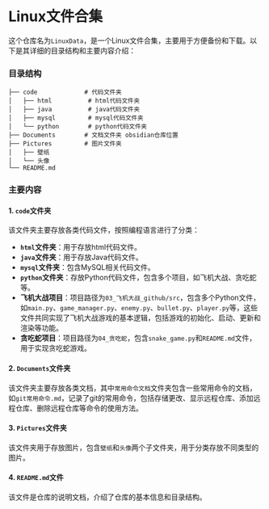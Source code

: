 # Linux文件合集

这个仓库名为`LinuxData`，是一个Linux文件合集，主要用于方便备份和下载。以下是其详细的目录结构和主要内容介绍：

### 目录结构
```
├── code             # 代码文件夹
│   ├── html          # html代码文件夹
│   ├── java          # java代码文件夹
│   ├── mysql         # mysql代码文件夹
│   └── python        # python代码文件夹
├── Documents        # 文档文件夹 obsidian仓库位置
├── Pictures         # 图片文件夹
│   ├── 壁纸
│   └── 头像
└── README.md
```

### 主要内容

#### 1. `code`文件夹
该文件夹主要存放各类代码文件，按照编程语言进行了分类：
- **`html`文件夹**：用于存放html代码文件。
- **`java`文件夹**：用于存放Java代码文件。
- **`mysql`文件夹**：包含MySQL相关代码文件。
- **`python`文件夹**：存放Python代码文件，包含多个项目，如飞机大战、贪吃蛇等。
- **飞机大战项目**：项目路径为`03_飞机大战_github/src`，包含多个Python文件，如`main.py`、`game_manager.py`、`enemy.py`、`bullet.py`、`player.py`等，这些文件共同实现了飞机大战游戏的基本逻辑，包括游戏的初始化、启动、更新和渲染等功能。
- **贪吃蛇项目**：项目路径为`04_贪吃蛇`，包含`snake_game.py`和`README.md`文件，用于实现贪吃蛇游戏。

#### 2. `Documents`文件夹
该文件夹主要存放各类文档，其中`常用命令文档`文件夹包含一些常用命令的文档，如`git常用命令.md`，记录了git的常用命令，包括存储更改、显示远程仓库、添加远程仓库、删除远程仓库等命令的使用方法。


#### 3. `Pictures`文件夹
该文件夹用于存放图片，包含`壁纸`和`头像`两个子文件夹，用于分类存放不同类型的图片。

#### 4. `README.md`文件
该文件是仓库的说明文档，介绍了仓库的基本信息和目录结构。

